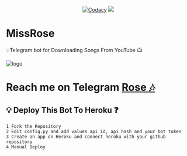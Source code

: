 <p align="center">
    <a href="https://app.codacy.com/manual/mr-dark-prince/missrose/dashboard"> <img src="https://img.shields.io/codacy/grade/4d58f2a402b54aed8a7d95f7add45a81?color=cyan&logo=codacy&logoColor=white&style=for-the-badge" alt="Codacy" /></a>
    <a href="https://github.com/KANGER-XD/music1"> <img src="https://img.shields.io/github/repo-size/mr-dark-prince/missrose?color=cyan&logo=github&logoColor=white&style=for-the-badge" /></a>
</p>


# MissRose
💡Telegram bot for Downloading Songs From YouTube 📺 

![logo](https://telegra.ph/file/86cc2e654b1157f12b94f.jpg)
# Reach me on Telegram [Rose 🎶](https://t.me/missrosesong_bot)


## 💡 Deploy This Bot To Heroku ❓️
```
1 Fork the Repository
2 Edit config.py and add values api_id, api_hash and your bot token
3 Create an app on Heroku and connect heroku with your github repository 
4 Manual Deploy 
```
